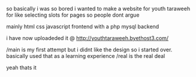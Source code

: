 so basically i was so bored i wanted to make a website for youth taraweeh for like selecting slots for pages so people dont argue

mainly html css javascript frontend with a php mysql backend

i have now uploadeded it @ http://youthtaraweeh.byethost3.com/

/main is my first attempt but i didnt like the design so i started over. basically used that as a learning experience
/real is the real deal

yeah thats it
